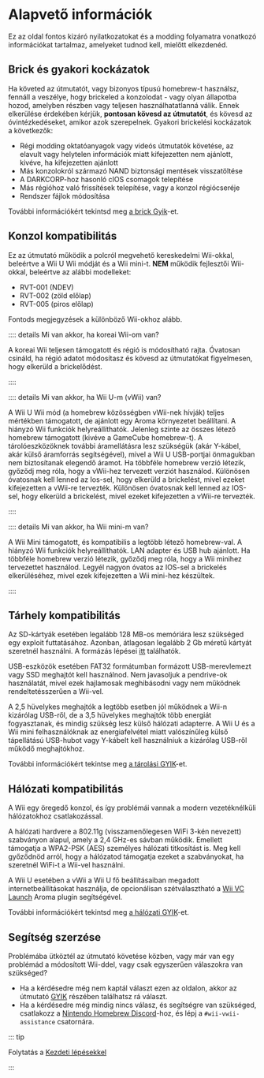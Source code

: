 # Alapvető információk

Ez az oldal fontos kizáró nyilatkozatokat és a modding folyamatra vonatkozó információkat tartalmaz, amelyeket tudnod kell, mielőtt elkezdenéd.

## Brick és gyakori kockázatok

Ha követed az útmutatót, vagy bizonyos típusú homebrew-t használsz, fennáll a veszélye, hogy brickeled a konzolodat - vagy olyan állapotba hozod, amelyben részben vagy teljesen használhatatlanná válik. Ennek elkerülése érdekében kérjük, **pontosan kövesd az útmutatót**, és kövesd az óvintézkedéseket, amikor azok szerepelnek. Gyakori brickelési kockázatok a következők:

- Régi modding oktatóanyagok vagy videós útmutatók követése, az elavult vagy helytelen információk miatt kifejezetten nem ajánlott, kivéve, ha kifejezetten ajánlott
- Más konzolokról származó NAND biztonsági mentések visszatöltése
- A DARKCORP-hoz hasonló cIOS csomagok telepítése
- Más régióhoz való frissítések telepítése, vagy a konzol régiócseréje
- Rendszer fájlok módosítása

További információkért tekintsd meg [a brick Gyik](bricks)-et.

## Konzol kompatibilitás

Ez az útmutató működik a polcról megvehető kereskedelmi Wii-okkal, beleértve a Wii U Wii módját és a Wii mini-t.
**NEM** működik fejlesztői Wii-okkal, beleértve az alábbi modelleket:

- RVT-001 (NDEV)
- RVT-002 (zöld előlap)
- RVT-005 (piros előlap)

Fontods megjegyzések a különböző Wii-okhoz alább.

:::: details Mi van akkor, ha koreai Wii-om van?

A koreai Wii teljesen támogatott és régió is módosítható rajta.
Óvatosan csináld, ha régió adatot módosítasz és kövesd az útmutatókat figyelmesen, hogy elkerüld a brickelődést.

::::

:::: details Mi van akkor, ha Wii U-m (vWii) van?

A Wii U Wii mód (a homebrew közösségben vWii-nek hívják) teljes mértékben támogatott, de ajánlott egy Aroma környezetet beállítani.
A hiányzó Wii funkciók helyreállíthatók. Jelenleg szinte az összes létező homebrew támogatott (kivéve a GameCube homebrew-t).
A tárolóeszközöknek további áramellátásra lesz szükségük (akár Y-kábel, akár külső áramforrás segítségével), mivel a Wii U USB-portjai önmagukban nem biztosítanak elegendő áramot.
Ha többféle homebrew verzió létezik, győződj meg róla, hogy a vWii-hez tervezett verziót használod. Különösen óvatosnak kell lenned az Ios-sel, hogy elkerüld a brickelést, mivel ezeket kifejezetten a vWii-re tervezték.
Különösen óvatosnak kell lenned az IOS-sel, hogy elkerüld a brickelést, mivel ezeket kifejezetten a vWii-re tervezték.

::::

:::: details Mi van akkor, ha Wii mini-m van?

A Wii Mini támogatott, és kompatibilis a legtöbb létező homebrew-val.
A hiányzó Wii funkciók helyreállíthatók. LAN adapter és USB hub ajánlott.
Ha többféle homebrew verzió létezik, győződj meg róla, hogy a Wii minihez tervezettet használod.
Legyél nagyon óvatos az IOS-sel a brickelés elkerüléséhez, mivel ezek kifejezetten
a Wii mini-hez készültek.

::::

## Tárhely kompatibilitás

Az SD-kártyák esetében legalább 128 MB-os memóriára lesz szükséged egy exploit futtatásához. Azonban, átlagosan legalább 2 Gb méretű kártyát szeretnél használni. A formázás lépései [itt](https://wiki.hacks.guide/wiki/Formatting_an_SD_card) találhatók.

USB-eszközök esetében FAT32 formátumban formázott USB-merevlemezt vagy SSD meghajtót kell használnod. Nem javasoljuk a pendrive-ok használatát, mivel ezek hajlamosak meghibásodni vagy nem működnek rendeltetésszerűen a Wii-vel.

A 2,5 hüvelykes meghajtók a legtöbb esetben jól működnek a Wii-n kizárólag USB-ről, de a 3,5 hüvelykes meghajtók több energiát fogyasztanak, és mindig szükség lesz külső hálózati adapterre. A Wii U és a Wii mini felhasználóknak az energiafelvétel miatt valószínűleg külső tápellátású USB-hubot vagy Y-kábelt kell használniuk a kizárólag USB-ről működő meghajtókhoz.

További információkért tekintse meg [a tárolási GYIK](faq#storage-device-faq)-et.

## Hálózati kompatibilitás

A Wii egy öregedő konzol, és így problémái vannak a modern vezetéknélküli hálózatokhoz csatlakozással.

A hálózati hardvere a 802.11g (visszamenőlegesen WiFi 3-kén nevezett) szabványon alapul, amely a 2,4 GHz-es sávban működik. Emellett támogatja a WPA2-PSK (AES) személyes hálózati titkosítást is. Meg kell győződnöd arról, hogy a hálózatod támogatja ezeket a szabványokat, ha szeretnél WiFi-t a Wii-vel használni.

A Wii U esetében a vWii a Wii U fő beállításaiban megadott internetbeállításokat használja, de opcionálisan szétválasztható a [Wii VC Launch](https://hb-app.store/wiiu/WiiVCLaunch) Aroma plugin segítségével.

További információkért tekintsd meg [a hálózati GYIK](faq#networking-faq)-et.

## Segítség szerzése

Problémába ütköztél az útmutató követése közben, vagy már van egy problémád a módosított Wii-ddel, vagy csak egyszerűen válaszokra van szükséged?

- Ha a kérdésedre még nem kaptál választ ezen az oldalon, akkor az útmutató [GYIK](faq) részében találhatsz rá választ.
- Ha a kérdésedre még mindig nincs válasz, és segítségre van szükséged, csatlakozz a [Nintendo Homebrew Discord](https://discord.gg/C29hYvh)-hoz, és lépj a `#wii-vwii-assistance` csatornára.

::: tip

Folytatás a [Kezdeti lépésekkel](get-started)

:::
